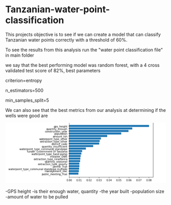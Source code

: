 # Tanzanian-water-point-classification

This projects objective is to see if we can create a model that can classify Tanzanian water points correctly with a threshold of 60%.

To see the results from this analysis run the "water point classification file" in main folder



we say that the best performing model was random forest,  with a 4 cross validated test score of 82%, best parameters

criterion=entropy​

n_estimators=500​

min_samples_split=5

We can also see that the best metrics from our analysis at determining if the wells were good are

![alt test](https://github.com/criolloprimero/Tanzanian-water-point-classification/blob/main/graphs/top%20selectors.PNG)

-GPS height
-is their enough water, quantity
-the year built
-population size
-amount of water to be pulled
